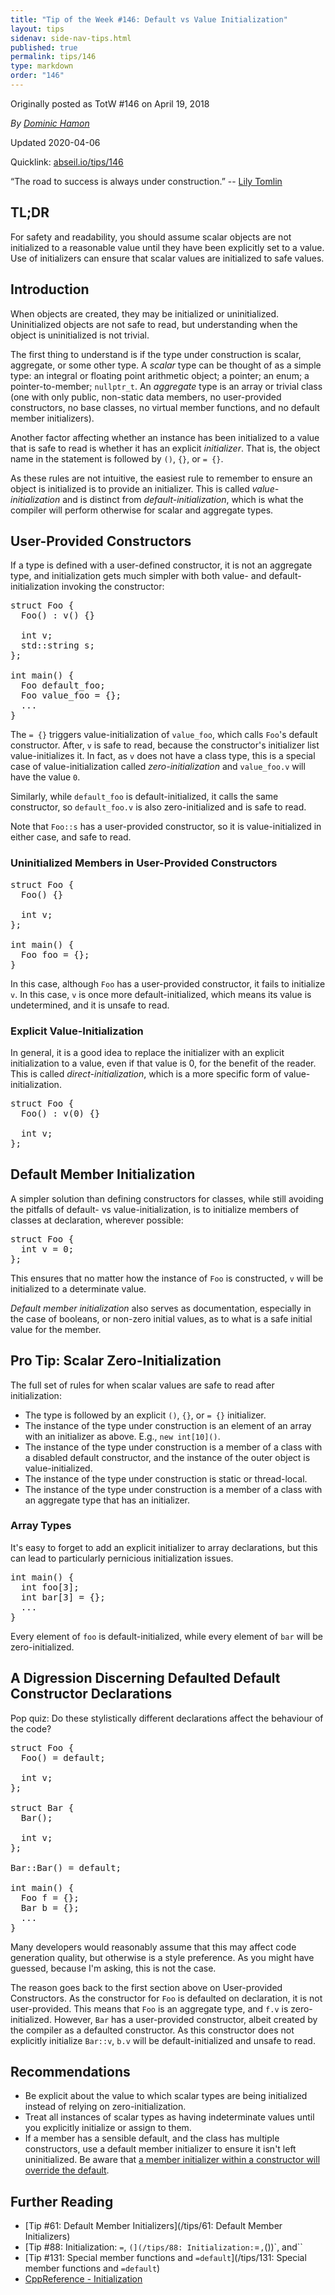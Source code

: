 ```yaml
---
title: "Tip of the Week #146: Default vs Value Initialization"
layout: tips
sidenav: side-nav-tips.html
published: true
permalink: tips/146
type: markdown
order: "146"
---
```


Originally posted as TotW #146 on April 19, 2018

*By [Dominic Hamon](mailto:dominic@google.com)*

Updated 2020-04-06

Quicklink: [abseil.io/tips/146](https://abseil.io/tips/146)


“The road to success is always under construction.” --
[Lily Tomlin](https://en.wikipedia.org/wiki/Lily_Tomlin)

## TL;DR

For safety and readability, you should assume scalar objects are not initialized
to a reasonable value until they have been explicitly set to a value. Use of
initializers can ensure that scalar values are initialized to safe values.

## Introduction

When objects are created, they may be initialized or uninitialized.
Uninitialized objects are not safe to read, but understanding when the object is
uninitialized is not trivial.

The first thing to understand is if the type under construction is scalar,
aggregate, or some other type. A *scalar* type can be thought of as a simple
type: an integral or floating point arithmetic object; a pointer; an enum; a
pointer-to-member; `nullptr_t`. An *aggregate* type is an array or trivial class
(one with only public, non-static data members, no user-provided constructors,
no base classes, no virtual member functions, and no default member
initializers).

Another factor affecting whether an instance has been initialized to a value
that is safe to read is whether it has an explicit *initializer*. That is, the
object name in the statement is followed by `()`, `{}`, or `= {}`.

As these rules are not intuitive, the easiest rule to remember to ensure an
object is initialized is to provide an initializer. This is called
*value-initialization* and is distinct from *default-initialization*, which is
what the compiler will perform otherwise for scalar and aggregate types.

## User-Provided Constructors

If a type is defined with a user-defined constructor, it is not an aggregate
type, and initialization gets much simpler with both value- and
default-initialization invoking the constructor:

<pre class="prettyprint lang-cpp code">
struct Foo {
  Foo() : v() {}

  int v;
  std::string s;
};

int main() {
  Foo default_foo;
  Foo value_foo = {};
  ...
}
</pre>

The `= {}` triggers value-initialization of `value_foo`, which calls `Foo`'s
default constructor. After, `v` is safe to read, because the constructor's
initializer list value-initializes it. In fact, as `v` does not have a class
type, this is a special case of value-initialization called
*zero-initialization* and `value_foo.v` will have the value `0`.

Similarly, while `default_foo` is default-initialized, it calls the same
constructor, so `default_foo.v` is also zero-initialized and is safe to read.

Note that `Foo::s` has a user-provided constructor, so it is value-initialized
in either case, and safe to read.

### Uninitialized Members in User-Provided Constructors

<pre class="prettyprint lang-cpp code">
struct Foo {
  Foo() {}

  int v;
};

int main() {
  Foo foo = {};
}
</pre>

In this case, although `Foo` has a user-provided constructor, it fails to
initialize `v`. In this case, `v` is once more default-initialized, which means
its value is undetermined, and it is unsafe to read.

### Explicit Value-Initialization

In general, it is a good idea to replace the initializer with an explicit
initialization to a value, even if that value is 0, for the benefit of the
reader. This is called *direct-initialization*, which is a more specific form of
value-initialization.

<pre class="prettyprint lang-cpp code">
struct Foo {
  Foo() : v(0) {}

  int v;
};
</pre>

## Default Member Initialization

A simpler solution than defining constructors for classes, while still avoiding
the pitfalls of default- vs value-initialization, is to initialize members of
classes at declaration, wherever possible:

<pre class="prettyprint lang-cpp code">
struct Foo {
  int v = 0;
};
</pre>

This ensures that no matter how the instance of `Foo` is constructed, `v` will
be initialized to a determinate value.

*Default member initialization* also serves as documentation, especially in the
case of booleans, or non-zero initial values, as to what is a safe initial value
for the member.

## Pro Tip: Scalar Zero-Initialization

The full set of rules for when scalar values are safe to read after
initialization:

*   The type is followed by an explicit `()`, `{}`, or `= {}` initializer.
*   The instance of the type under construction is an element of an array with
    an initializer as above. E.g., `new int[10]()`.
*   The instance of the type under construction is a member of a class with a
    disabled default constructor, and the instance of the outer object is
    value-initialized.
*   The instance of the type under construction is static or thread-local.
*   The instance of the type under construction is a member of a class with an
    aggregate type that has an initializer.

### Array Types

It's easy to forget to add an explicit initializer to array declarations, but
this can lead to particularly pernicious initialization issues.

<pre class="prettyprint lang-cpp code">
int main() {
  int foo[3];
  int bar[3] = {};
  ...
}
</pre>

Every element of `foo` is default-initialized, while every element of `bar` will
be zero-initialized.

## A Digression Discerning Defaulted Default Constructor Declarations

Pop quiz: Do these stylistically different declarations affect the behaviour of
the code?

<pre class="prettyprint lang-cpp code">
struct Foo {
  Foo() = default;

  int v;
};

struct Bar {
  Bar();

  int v;
};

Bar::Bar() = default;

int main() {
  Foo f = {};
  Bar b = {};
  ...
}
</pre>

Many developers would reasonably assume that this may affect code generation
quality, but otherwise is a style preference. As you might have guessed, because
I'm asking, this is not the case.

The reason goes back to the first section above on User-provided Constructors.
As the constructor for `Foo` is defaulted on declaration, it is not
user-provided. This means that `Foo` is an aggregate type, and `f.v` is
zero-initialized. However, `Bar` has a user-provided constructor, albeit created
by the compiler as a defaulted constructor. As this constructor does not
explicitly initialize `Bar::v`, `b.v` will be default-initialized and unsafe to
read.

## Recommendations

*   Be explicit about the value to which scalar types are being initialized
    instead of relying on zero-initialization.
*   Treat all instances of scalar types as having indeterminate values until you
    explicitly initialize or assign to them.
*   If a member has a sensible default, and the class has multiple constructors,
    use a default member initializer to ensure it isn't left uninitialized. Be
    aware that
    [a member initializer within a constructor will override the default](http://en.cppreference.com/w/cpp/language/data_members).

## Further Reading

*   [Tip #61: Default Member Initializers](/tips/61: Default Member Initializers)
*   [Tip #88: Initialization: `=`, `(](/tips/88: Initialization:`=`,`())`, and``
*   [Tip #131: Special member functions and `=default`](/tips/131: Special member functions and `=default`)
*   [CppReference - Initialization](http://en.cppreference.com/w/cpp/language/initialization)
